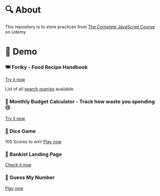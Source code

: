 # 🔍 About
This repository is to store practices from [The Complete JavaScript Course](https://www.udemy.com/course/the-complete-javascript-course/) on Udemy

# 🚀 Demo

### 🍽️ Foriky - Food Recipe Handbook
[Try it now](https://forkify-lam.netlify.app)

List of all [search queries](https://forkify-api.herokuapp.com/phrases.html) available.


### 🧮 Monthly Budget Calculator - Track how waste you spending 😢

[Try it now](https://costify.netlify.app)

### 🎲 Dice Game
100 Scores to win! [Play now](https://dicerollify.netlify.app)

### 📑 Bankist Landing Page
[Check it now](https://bankistify.netlify.app)

### 🔢 Guess My Number
[Play now](https://numguessify.netlify.app)


